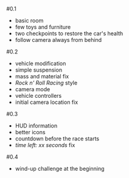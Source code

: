 #0.1
 - basic room
  - few toys and furniture
 - two checkpoints to restore the car's health
 - follow camera always from behind

#0.2
 - vehicle modification
  - simple suspension
  - mass and material fix
 - _Rock n' Roll Racing_ style
  - camera mode
  - vehicle controllers
 - initial camera location fix

#0.3
 - HUD information
  - better icons
  - countdown before the race starts
  - _time left: xx seconds_ fix

#0.4
 - wind-up challenge at the beginning
